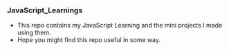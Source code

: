 ### JavaScript_Learnings 
- This repo contains my JavaScript Learning and the mini projects I made using them.
- Hope you might find this repo useful in some way.